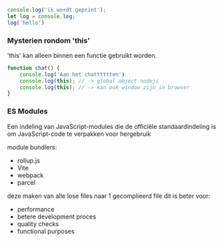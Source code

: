 ```js
console.log('ik wordt geprint');
let log = console.log;
log('hello')
```

### Mysterien rondom 'this'
'this' kan alleen binnen een functie gebruikt worden. 

```js
function chat() {
	console.log('Aan het chatttttten')
	console.log(this); // -> global object nodejs
	console.log(this); // -> kan ook window zijn in browser
}
```

### ES Modules
Een indeling van JavaScript-modules die de officiële standaardindeling is om JavaScript-code te verpakken voor hergebruik

module bundlers:
- rollup.js
- Vite
- webpack
- parcel

deze maken van alle lose files naar 1 gecomplieerd file
dit is beter voor:
- performance
- betere development proces
- quality checks
- functional purposes


